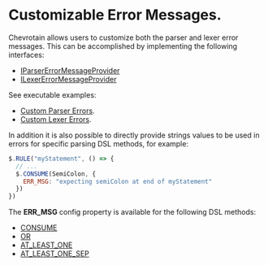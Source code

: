 # Customizable Error Messages.

Chevrotain allows users to customize both the parser and lexer error messages.
This can be accomplished by implementing the following interfaces:

- [IParserErrorMessageProvider](https://sap.github.io/chevrotain/documentation/6_5_0/interfaces/iparsererrormessageprovider.html)
- [ILexerErrorMessageProvider](https://sap.github.io/chevrotain/documentation/6_5_0/interfaces/ilexererrormessageprovider.html)

See executable examples:

- [Custom Parser Errors](https://github.com/SAP/chevrotain/blob/master/examples/parser/custom_errors/custom_errors.js).
- [Custom Lexer Errors](https://github.com/SAP/chevrotain/blob/master/examples/lexer/custom_errors/custom_errors.js).

In addition it is also possible to directly provide strings values to be used in errors
for specific parsing DSL methods, for example:

```javascript
$.RULE("myStatement", () => {
  // ...
  $.CONSUME(SemiColon, {
    ERR_MSG: "expecting semiColon at end of myStatement"
  })
})
```

The **ERR_MSG** config property is available for the following DSL methods:

- [CONSUME](https://sap.github.io/chevrotain/documentation/6_5_0/classes/cstparser.html#consume)
- [OR](https://sap.github.io/chevrotain/documentation/6_5_0/classes/cstparser.html#or)
- [AT_LEAST_ONE](https://sap.github.io/chevrotain/documentation/6_5_0/classes/cstparser.html#at_least_one)
- [AT_LEAST_ONE_SEP](https://sap.github.io/chevrotain/documentation/6_5_0/classes/cstparser.html#at_least_one_sep)
